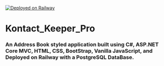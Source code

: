 [![Deployed on Railway](https://railway.app/button.svg)](https://kontactkeeperpro-production.up.railway.app/Home)

# Kontact_Keeper_Pro

### An Address Book styled application built using C#, ASP.NET Core MVC, HTML, CSS, BootStrap, Vanilla JavaScript, and Deployed on Railway with a PostgreSQL DataBase.
